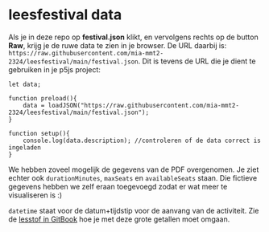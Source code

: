 # leesfestival data

Als je in deze repo op **festival.json** klikt, en vervolgens rechts op de button **Raw**, krijg je de ruwe data te zien in je browser. De URL daarbij is: `https://raw.githubusercontent.com/mia-mmt2-2324/leesfestival/main/festival.json`. Dit is tevens de URL die je dient te gebruiken in je p5js project:


```
let data;

function preload(){
    data = loadJSON("https://raw.githubusercontent.com/mia-mmt2-2324/leesfestival/main/festival.json");
}

function setup(){
    console.log(data.description); //controleren of de data correct is ingeladen
}
``` 

We hebben zoveel mogelijk de gegevens van de PDF overgenomen. Je ziet echter ook `durationMinutes`, `maxSeats` en `availableSeats` staan. Die fictieve gegevens hebben we zelf eraan toegevoegd zodat er wat meer te visualiseren is :)

`datetime` staat voor de datum+tijdstip voor de aanvang van de activiteit. Zie de [lesstof in GitBook](https://cmd-viscom.gitbook.io/1-2-mmt2/lesprogramma/6-data/data-and-apis/de-data-uit-een-api-toepassen/een-datum-gebruiken-in-je-data) hoe je met deze grote getallen moet omgaan.

